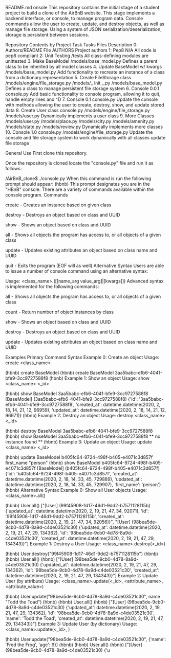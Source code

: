 README.md
onsole This repository contains the initial stage of a student project to build a clone of the AirBnB website. This stage implements a backend interface, or console, to manage program data. Console commands allow the user to create, update, and destroy objects, as well as manage file storage. Using a system of JSON serialization/deserialization, storage is persistent between sessions.

Repository Contents by Project Task Tasks Files Description 0: Authors/README File AUTHORS Project authors 1: Pep8 N/A All code is pep8 compliant 2: Unit Testing /tests All class-defining modules are unittested 3. Make BaseModel /models/base_model.py Defines a parent class to be inherited by all model classes 4. Update BaseModel w/ kwargs /models/base_model.py Add functionality to recreate an instance of a class from a dictionary representation 5. Create FileStorage class /models/engine/file_storage.py /models/_ init _.py /models/base_model.py Defines a class to manage persistent file storage system 6. Console 0.0.1 console.py Add basic functionality to console program, allowing it to quit, handle empty lines and ^D 7. Console 0.1 console.py Update the console with methods allowing the user to create, destroy, show, and update stored data 8. Create User class console.py /models/engine/file_storage.py /models/user.py Dynamically implements a user class 9. More Classes /models/user.py /models/place.py /models/city.py /models/amenity.py /models/state.py /models/review.py Dynamically implements more classes 10. Console 1.0 console.py /models/engine/file_storage.py Update the console and file storage system to work dynamically with all classes update file storage

General Use First clone this repository.

Once the repository is cloned locate the "console.py" file and run it as follows:

/AirBnB_clone$ ./console.py When this command is run the following prompt should appear: (hbnb) This prompt designates you are in the "HBnB" console. There are a variety of commands available within the console program. Commands

create - Creates an instance based on given class

destroy - Destroys an object based on class and UUID

show - Shows an object based on class and UUID

all - Shows all objects the program has access to, or all objects of a given class

update - Updates existing attributes an object based on class name and UUID

quit - Exits the program (EOF will as well) Alternative Syntax Users are able to issue a number of console command using an alternative syntax:

Usage: <class_name>.([[name_arg value_arg]|[kwargs]]) Advanced syntax is implemented for the following commands:

all - Shows all objects the program has access to, or all objects of a given class

count - Return number of object instances by class

show - Shows an object based on class and UUID

destroy - Destroys an object based on class and UUID

update - Updates existing attributes an object based on class name and UUID

Examples Primary Command Syntax Example 0: Create an object Usage: create <class_name>

(hbnb) create BaseModel (hbnb) create BaseModel 3aa5babc-efb6-4041-bfe9-3cc9727588f8 (hbnb)
Example 1: Show an object Usage: show <class_name> <_id>

(hbnb) show BaseModel 3aa5babc-efb6-4041-bfe9-3cc9727588f8 [BaseModel] (3aa5babc-efb6-4041-bfe9-3cc9727588f8) {'id': '3aa5babc-efb6-4041-bfe9-3cc9727588f8', 'created_at': datetime.datetime(2020, 2, 18, 14, 21, 12, 96959), 'updated_at': datetime.datetime(2020, 2, 18, 14, 21, 12, 96971)} (hbnb)
Example 2: Destroy an object Usage: destroy <class_name> <_id>

(hbnb) destroy BaseModel 3aa5babc-efb6-4041-bfe9-3cc9727588f8 (hbnb) show BaseModel 3aa5babc-efb6-4041-bfe9-3cc9727588f8 ** no instance found ** (hbnb)
Example 3: Update an object Usage: update <class_name> <_id>

(hbnb) update BaseModel b405fc64-9724-498f-b405-e4071c3d857f first_name "person" (hbnb) show BaseModel b405fc64-9724-498f-b405-e4071c3d857f [BaseModel] (b405fc64-9724-498f-b405-e4071c3d857f) {'id': 'b405fc64-9724-498f-b405-e4071c3d857f', 'created_at': datetime.datetime(2020, 2, 18, 14, 33, 45, 729889), 'updated_at': datetime.datetime(2020, 2, 18, 14, 33, 45, 729907), 'first_name': 'person'} (hbnb) Alternative Syntax Example 0: Show all User objects Usage: <class_name>.all()

(hbnb) User.all() ["[User] (99f45908-1d17-46d1-9dd2-b7571128115b) {'updated_at': datetime.datetime(2020, 2, 19, 21, 47, 34, 92071), 'id': '99f45908-1d17-46d1-9dd2-b7571128115b', 'created_at': datetime.datetime(2020, 2, 19, 21, 47, 34, 92056)}", "[User] (98bea5de-9cb0-4d78-8a9d-c4de03521c30) {'updated_at': datetime.datetime(2020, 2, 19, 21, 47, 29, 134362), 'id': '98bea5de-9cb0-4d78-8a9d-c4de03521c30', 'created_at': datetime.datetime(2020, 2, 19, 21, 47, 29, 134343)}"] Example 1: Destroy a User Usage: <class_name>.destroy(<_id>)

(hbnb) User.destroy("99f45908-1d17-46d1-9dd2-b7571128115b") (hbnb) (hbnb) User.all() (hbnb) ["[User] (98bea5de-9cb0-4d78-8a9d-c4de03521c30) {'updated_at': datetime.datetime(2020, 2, 19, 21, 47, 29, 134362), 'id': '98bea5de-9cb0-4d78-8a9d-c4de03521c30', 'created_at': datetime.datetime(2020, 2, 19, 21, 47, 29, 134343)}"] Example 2: Update User (by attribute) Usage: <class_name>.update(<_id>, <attribute_name>, <attribute_value>)

(hbnb) User.update("98bea5de-9cb0-4d78-8a9d-c4de03521c30", name "Todd the Toad") (hbnb) (hbnb) User.all() (hbnb) ["[User] (98bea5de-9cb0-4d78-8a9d-c4de03521c30) {'updated_at': datetime.datetime(2020, 2, 19, 21, 47, 29, 134362), 'id': '98bea5de-9cb0-4d78-8a9d-c4de03521c30', 'name': 'Todd the Toad', 'created_at': datetime.datetime(2020, 2, 19, 21, 47, 29, 134343)}"] Example 3: Update User (by dictionary) Usage: <class_name>.update(<_id>, )

(hbnb) User.update("98bea5de-9cb0-4d78-8a9d-c4de03521c30", {'name': 'Fred the Frog', 'age': 9}) (hbnb) (hbnb) User.all() (hbnb) ["[User] (98bea5de-9cb0-4d78-8a9d-c4de03521c30) {'u
